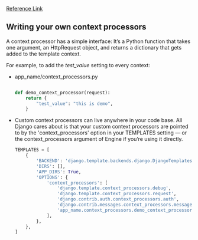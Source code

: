 [Reference Link](https://docs.djangoproject.com/en/4.0/ref/templates/api/#s-writing-your-own-context-processors)

## Writing your own context processors
A context processor has a simple interface: It’s a Python function that takes one argument, an HttpRequest object, and returns a dictionary that gets added to the template context.

For example, to add the *test_value* setting to every context:

- app_name/context_processors.py

    ```python

    def demo_context_processor(request):
        return {
            "test_value": "this is demo",
        }
    ```

- Custom context processors can live anywhere in your code base. All Django cares about is that your custom context processors are pointed to by the 'context_processors' option in your TEMPLATES setting — or the context_processors argument of Engine if you’re using it directly.

    ```python
    TEMPLATES = [
        {
            'BACKEND': 'django.template.backends.django.DjangoTemplates',
            'DIRS': [],
            'APP_DIRS': True,
            'OPTIONS': {
                'context_processors': [
                    'django.template.context_processors.debug',
                    'django.template.context_processors.request',
                    'django.contrib.auth.context_processors.auth',
                    'django.contrib.messages.context_processors.messages',
                    'app_name.context_processors.demo_context_processor',
                ],
            },
        },
    ]
    ```